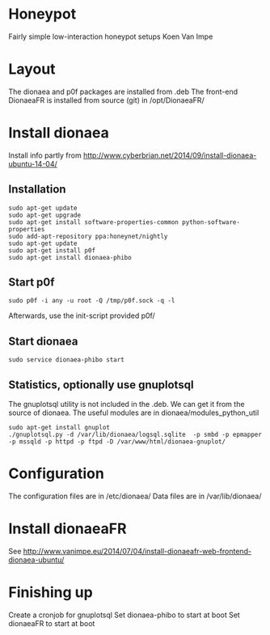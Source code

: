 # Honeypot
Fairly simple low-interaction honeypot setups
 Koen Van Impe


# Layout

The dionaea and p0f packages are installed from .deb
The front-end DionaeaFR is installed from source (git) in /opt/DionaeaFR/

# Install dionaea

Install info partly from http://www.cyberbrian.net/2014/09/install-dionaea-ubuntu-14-04/

## Installation
```
sudo apt-get update
sudo apt-get upgrade
sudo apt-get install software-properties-common python-software-properties
sudo add-apt-repository ppa:honeynet/nightly
sudo apt-get update
sudo apt-get install p0f
sudo apt-get install dionaea-phibo
```

## Start p0f
```
sudo p0f -i any -u root -Q /tmp/p0f.sock -q -l
```
Afterwards, use the init-script provided p0f/

## Start dionaea
```
sudo service dionaea-phibo start
```

## Statistics, optionally use gnuplotsql
The gnuplotsql utility is not included in the .deb. We can get it from the source of dionaea. The useful modules are in dionaea/modules_python_util

```
sudo apt-get install gnuplot
./gnuplotsql.py -d /var/lib/dionaea/logsql.sqlite  -p smbd -p epmapper -p mssqld -p httpd -p ftpd -D /var/www/html/dionaea-gnuplot/
```

# Configuration

The configuration files are in /etc/dionaea/
Data files are in /var/lib/dionaea/

# Install dionaeaFR

See http://www.vanimpe.eu/2014/07/04/install-dionaeafr-web-frontend-dionaea-ubuntu/



# Finishing up

Create a cronjob for gnuplotsql
Set dionaea-phibo to start at boot
Set dionaeaFR to start at boot


